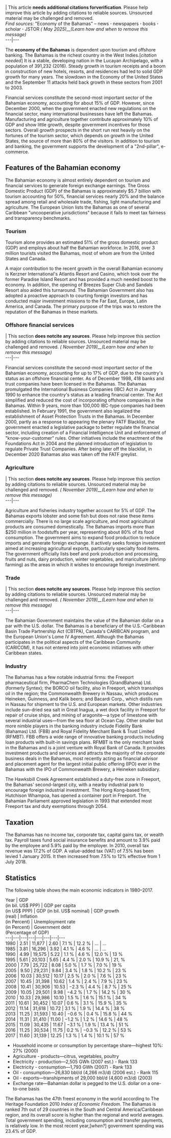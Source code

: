 | This article **needs additional citations forverification**. Please help
improve this article by adding citations to reliable sources. Unsourced
material may be challenged and removed.  
_Find sources:_ "Economy of the Bahamas" – news **·** newspapers **·** books
**·** scholar **·** JSTOR _( May 2025)__(Learn how and when to remove this
message)_  
---|---  
  
The **economy of the Bahamas** is dependent upon tourism and offshore banking.
The Bahamas is the richest country in the West Indies.[_citation needed_] It
is a stable, developing nation in the Lucayan Archipelago, with a population
of 391,232 (2016). Steady growth in tourism receipts and a boom in
construction of new hotels, resorts, and residences had led to solid GDP
growth for many years. The slowdown in the Economy of the United States and
the September 11 attacks held back growth in these sectors from 2001 to 2003.

Financial services constitute the second-most important sector of the Bahamian
economy, accounting for about 15% of GDP. However, since December 2000, when
the government enacted new regulations on the financial sector, many
international businesses have left the Bahamas. Manufacturing and agriculture
together contribute approximately 10% of GDP and show little growth, despite
government incentives for those sectors. Overall growth prospects in the short
run rest heavily on the fortunes of the tourism sector, which depends on
growth in the United States, the source of more than 80% of the visitors. In
addition to tourism and banking, the government supports the development of a
"2nd-pillar", e-commerce.

## Features of the Bahamian economy

The Bahamian economy is almost entirely dependent on tourism and financial
services to generate foreign exchange earnings. The Gross Domestic Product
(GDP) of the Bahamas is approximately $5.7 billion with tourism accounting for
50%, financial services nearly 20% and the balance spread among retail and
wholesale trade, fishing, light manufacturing and agriculture. The European
Union lists the Bahamas as one of several Caribbean "uncooperative
jurisdictions" because it fails to meet tax fairness and transparency
benchmarks.

### Tourism

Tourism alone provides an estimated 51% of the gross domestic product (GDP)
and employs about half the Bahamian workforce. In 2016, over 3 million
tourists visited the Bahamas, most of whom are from the United States and
Canada.

A major contribution to the recent growth in the overall Bahamian economy is
Kerzner International's Atlantis Resort and Casino, which took over the former
Paradise Island Resort and has provided a much needed boost to the economy. In
addition, the opening of Breezes Super Club and Sandals Resort also aided this
turnaround. The Bahamian Government also has adopted a proactive approach to
courting foreign investors and has conducted major investment missions to the
Far East, Europe, Latin America, and Canada. The primary purpose of the trips
was to restore the reputation of the Bahamas in these markets.

### Offshore financial services

| This section **does notcite any sources**. Please help improve this section
by adding citations to reliable sources. Unsourced material may be challenged
and removed. _( November 2019)__(Learn how and when to remove this message)_  
---|---  
  
Financial services constitute the second-most important sector of the Bahamian
economy, accounting for up to 17% of GDP, due to the country's status as an
offshore financial center. As of December 1998, 418 banks and trust companies
have been licensed in the Bahamas. The Bahamas promulgated the International
Business Companies (IBC) Act in January 1990 to enhance the country's status
as a leading financial center. The Act simplified and reduced the cost of
incorporating offshore companies in the Bahamas. Within 9 years, more than
100,000 IBC-type companies had been established. In February 1991, the
government also legalized the establishment of Asset Protection Trusts in the
Bahamas. In December 2000, partly as a response to appearing the plenary FATF
Blacklist, the government enacted a legislative package to better regulate the
financial sector, including creation of a Financial Intelligence Unit and
enforcement of "know-your-customer" rules. Other initiatives include the
enactment of the Foundations Act in 2004 and the planned introduction of
legislation to regulate Private Trust Companies. After being later off the
blacklist, in December 2020 Bahamas also was taken off the FATF greylist.

### Agriculture

| This section **does notcite any sources**. Please help improve this section
by adding citations to reliable sources. Unsourced material may be challenged
and removed. _( November 2019)__(Learn how and when to remove this message)_  
---|---  
  
Agriculture and fisheries industry together account for 5% of GDP. The Bahamas
exports lobster and some fish but does not raise these items commercially.
There is no large scale agriculture, and most agricultural products are
consumed domestically. The Bahamas imports more than $250 million in
foodstuffs per year, representing about 80% of its food consumption. The
government aims to expand food production to reduce imports and generate
foreign exchange. It actively seeks foreign investment aimed at increasing
agricultural exports, particularly specialty food items. The government
officially lists beef and pork production and processing, fruits and nuts,
dairy production, winter vegetables, and mariculture (shrimp farming) as the
areas in which it wishes to encourage foreign investment.

### Trade

| This section **does notcite any sources**. Please help improve this section
by adding citations to reliable sources. Unsourced material may be challenged
and removed. _( November 2019)__(Learn how and when to remove this message)_  
---|---  
  
The Bahamian Government maintains the value of the Bahamian dollar on a par
with the U.S. dollar. The Bahamas is a beneficiary of the U.S.-Caribbean Basin
Trade Partnership Act (CBTPA), Canada's CARIBCAN program, and the European
Union's Lome IV Agreement. Although the Bahamas participates in the political
aspects of the Caribbean Community (CARICOM), it has not entered into joint
economic initiatives with other Caribbean states.

### Industry

The Bahamas has a few notable industrial firms: the Freeport pharmaceutical
firm, PharmaChem Technologies (GrandBahama) Ltd. (formerly Syntex); the BORCO
oil facility, also in Freeport, which transships oil in the region; the
Commonwealth Brewery in Nassau, which produces Heineken, Guinness, and Kalik
beers; and Bacardi Corp., which distills rum in Nassau for shipment to the
U.S. and European markets. Other industries include sun-dried sea salt in
Great Inagua, a wet dock facility in Freeport for repair of cruise ships, and
mining of aragonite—a type of limestone with several industrial uses—from the
sea floor at Ocean Cay. Other smaller but more nimble players in the banking
industry include Fidelity Bank (Bahamas) Ltd. (FBB) and Royal Fidelity
Merchant Bank & Trust Limited (RFMBT). FBB offers a wide range of innovative
banking products including loan products with built-in savings plans. RFMBT is
the only merchant bank in the Bahamas and is a joint venture with Royal Bank
of Canada. It provides investment products and services and attracts the
majority of the corporate business deals in the Bahamas, most recently acting
as financial advisor and placement agent for the largest initial public
offering (IPO) ever in the Bahamas with the IPO of Commonwealth Brewery, a
Heineken subsidiary.

The Hawksbill Creek Agreement established a duty-free zone in Freeport, the
Bahamas' second-largest city, with a nearby industrial park to encourage
foreign industrial investment. The Hong Kong-based firm, Hutchison Whampoa,
has opened a container port in Freeport. The Bahamian Parliament approved
legislation in 1993 that extended most Freeport tax and duty exemptions
through 2054.

## Taxation

The Bahamas has no income tax, corporate tax, capital gains tax, or wealth
tax. Payroll taxes fund social insurance benefits and amount to 3.9% paid by
the employee and 5.9% paid by the employer. In 2010, overall tax revenue was
17.2% of GDP. A value-added tax (VAT) of 7.5% has been levied 1 January 2015.
It then increased from 7.5% to 12% effective from 1 July 2018.

## Statistics

The following table shows the main economic indicators in 1980–2017.

Year  | GDP  
(in bil. US$ PPP)  | GDP per capita  
(in US$ PPP)  | GDP (in bil. US$ nominal)  | GDP growth  
(real)  | Inflation  
(in Percent)  | Unemployment rate  
(in Percent)  | Government debt  
(Percentage of GDP)  
---|---|---|---|---|---|---|---  
1980  | 2.51  | 11,877  | 2.60  | 7.1 %  | 12.2 %  | ...  | ...   
1985  | 3.81  | 16,296  | 3.92  | 4.1 %  | 4.6 %  | ...  | ...   
1990  | 4.99  | 19,575  | 5.22  | 1.1 %  | 4.6 %  | 12.0 %  | 13 %   
1995  | 5.61  | 20,103  | 5.65  | 4.4 %  | 2.0 %  | 10.9 %  | 21, %   
2000  | 7.79  | 25,722  | 8.08  | 5.0 %  | 1.7 %  | 7.0 %  | 19 %   
2005  | 9.50  | 29,231  | 9.84  | 3.4 %  | 1.8 %  | 10.2 %  | 23 %   
2006  | 10.03  | 30,512  | 10.17  | 2.5 %  | 2.0 %  | 7.6 %  | 23 %   
2007  | 10.45  | 31,398  | 10.62  | 1.4 %  | 2.4 %  | 7.9 %  | 23 %   
2008  | 10.41  | 30,906  | 10.53  | −2.3 %  | 4.4 %  | 8.7 %  | 25 %   
2009  | 10.05  | 29,501  | 9.98  | −4.2 %  | 1.7 %  | 14.2 %  | 30 %   
2010  | 10.33  | 29,986  | 10.10  | 1.5 %  | 1.6 %  | 15.1 %  | 34 %   
2011  | 10.61  | 30,452  | 10.07  | 0.6 %  | 3.1 %  | 15.9 %  | 35 %   
2012  | 11.14  | 31,618  | 10.72  | 3.1 %  | 1.9 %  | 14.4 %  | 38 %   
2013  | 11.25  | 31,593  | 10.40  | −0.6 %  | 0.4 %  | 15.8 %  | 44 %   
2014  | 11.31  | 31,410  | 11.00  | −1.2 %  | 1.2 %  | 14.6 %  | 48 %   
2015  | 11.09  | 30,435  | 11.67  | −3.1 %  | 1.9 %  | 13.4 %  | 51 %   
2016  | 11.25  | 30,534  | 11.75  | 0.2 %  | −0.3 %  | 12.2 %  | 53 %   
2017  | 11.60  | 31,139  | 12.25  | 1.3 %  | 1.4 %  | 10.1 %  | 57 %   
  
  * Household income or consumption by percentage share—highest 10%: 27% (2000)
  * Agriculture - products—citrus, vegetables, poultry
  * Electricity - production—2,505 GWh (2007 est.) - Rank 133
  * Electricity - consumption—1,793 GWh (2007) - Rank 133
  * Oil - consumption—26,830 bbl/d (4,266 m3/d) (2006 est.) - Rank 115
  * Oil - exports—transhipments of 29,000 bbl/d (4,600 m3/d) (2003)
  * Exchange rate—Bahamian dollar is pegged to the U.S. dollar on a one-to-one basis

The Bahamas has the 47th freest economy in the world according to The Heritage
Foundation 2010 _Index of Economic Freedom_. The Bahamas is ranked 7th out of
29 countries in the South and Central America/Caribbean region, and its
overall score is higher than the regional and world averages. Total government
spending, including consumption and transfer payments, is relatively low. In
the most recent year,[_when?_] government spending was 23.4% of GDP.